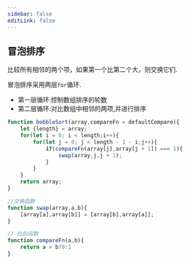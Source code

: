 ```yaml
---
sidebar: false
editLink: false
---
```


## 冒泡排序
比较所有相邻的两个项，如果第一个比第二个大，则交换它们.

冒泡排序采用两层`for`循环.
- 第一层循环:控制数组排序的轮数
- 第二层循环:对比数组中相邻的两项,并进行排序

```javascript
function bobbleSort(array,compareFn = defaultCompare){
    let {length} = array;
    for(let i = 0; i < length;i++){
        for(let j = 0; j < length - 1 - i;j++){
            if(compareFn(array[j],array[j + 1]) === 1){
                swap(array,j,j + 1);
            }
        }
    }
    return array;
}

//交换函数
function swap(array,a,b){
    [array[a],array[b]] = [array[b],array[a]];
}

// 比较函数
function compareFn(a,b){
    return a > b?0:1
}

```
